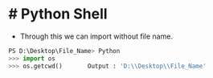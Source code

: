 # # Python Shell

- Through this we can import without file name.
``` py
PS D:\Desktop\File_Name> Python
>>> import os
>>> os.getcwd()       Output : 'D:\\Desktop\\File_Name'
```
